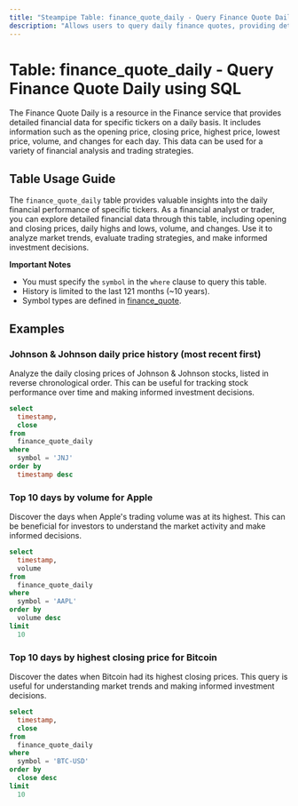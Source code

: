 ```yaml
---
title: "Steampipe Table: finance_quote_daily - Query Finance Quote Daily using SQL"
description: "Allows users to query daily finance quotes, providing detailed financial data for specific tickers on a daily basis."
---
```


# Table: finance_quote_daily - Query Finance Quote Daily using SQL

The Finance Quote Daily is a resource in the Finance service that provides detailed financial data for specific tickers on a daily basis. It includes information such as the opening price, closing price, highest price, lowest price, volume, and changes for each day. This data can be used for a variety of financial analysis and trading strategies.

## Table Usage Guide

The `finance_quote_daily` table provides valuable insights into the daily financial performance of specific tickers. As a financial analyst or trader, you can explore detailed financial data through this table, including opening and closing prices, daily highs and lows, volume, and changes. Use it to analyze market trends, evaluate trading strategies, and make informed investment decisions.

**Important Notes**
- You must specify the `symbol` in the `where` clause to query this table.
- History is limited to the last 121 months (~10 years).
- Symbol types are defined in [finance_quote](./finance_quote).

## Examples

### Johnson & Johnson daily price history (most recent first)
Analyze the daily closing prices of Johnson & Johnson stocks, listed in reverse chronological order. This can be useful for tracking stock performance over time and making informed investment decisions.

```sql
select
  timestamp,
  close
from
  finance_quote_daily
where
  symbol = 'JNJ'
order by
  timestamp desc
```

### Top 10 days by volume for Apple
Discover the days when Apple's trading volume was at its highest. This can be beneficial for investors to understand the market activity and make informed decisions.

```sql
select
  timestamp,
  volume
from
  finance_quote_daily
where
  symbol = 'AAPL'
order by
  volume desc
limit
  10
```

### Top 10 days by highest closing price for Bitcoin
Discover the dates when Bitcoin had its highest closing prices. This query is useful for understanding market trends and making informed investment decisions.

```sql
select
  timestamp,
  close
from
  finance_quote_daily
where
  symbol = 'BTC-USD'
order by
  close desc
limit
  10
```